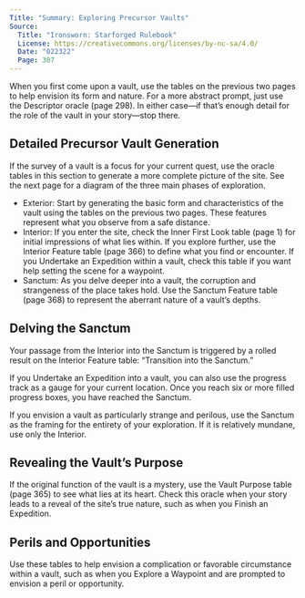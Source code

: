 ```yaml
---
Title: "Summary: Exploring Precursor Vaults"
Source:
  Title: "Ironsworn: Starforged Rulebook"
  License: https://creativecommons.org/licenses/by-nc-sa/4.0/
  Date: "022322"
  Page: 307
---
```


When you first come upon a vault, use the tables on the previous two pages to help envision its form and nature. For a more abstract prompt, just use the Descriptor oracle (page 298). In either case—if that’s enough detail for the role of the vault in your story—stop there.

## Detailed Precursor Vault Generation

If the survey of a vault is a focus for your current quest, use the oracle tables in this section to generate a more complete picture of the site. See the next page for a diagram of the three main phases of exploration.

  * Exterior: Start by generating the basic form and characteristics of the vault using the tables on the previous two pages. These features represent what you observe from a safe distance.
  * Interior: If you enter the site, check the Inner First Look table (page 1)   for initial impressions of what lies within. If you explore further, use the Interior Feature table (page 366) to define what you find or encounter. If you Undertake an Expedition within a vault, check this table if you want help setting the scene for a waypoint.
  * Sanctum: As you delve deeper into a vault, the corruption and strangeness of the place takes hold. Use the Sanctum Feature table (page 368) to represent the aberrant nature of a vault’s depths.

## Delving the Sanctum

Your passage from the Interior into the Sanctum is triggered by a rolled result on the Interior Feature table: “Transition into the Sanctum.”

If you Undertake an Expedition into a vault, you can also use the progress track as a gauge for your current location. Once you reach six or more filled progress boxes, you have reached the Sanctum.

If you envision a vault as particularly strange and perilous, use the Sanctum as the framing for the entirety of your exploration. If it is relatively mundane, use only the Interior.

## Revealing the Vault’s Purpose

If the original function of the vault is a mystery, use the Vault Purpose table (page 365) to see what lies at its heart. Check this oracle when your story leads to a reveal of the site’s true nature, such as when you Finish an Expedition.

## Perils and Opportunities

Use these tables to help envision a complication or favorable circumstance within a vault, such as when you Explore a Waypoint and are prompted to envision a peril or opportunity.
